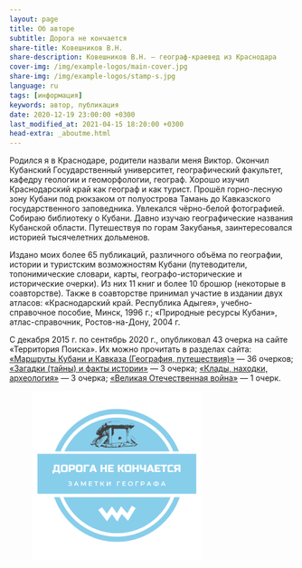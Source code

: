 ```yaml
---
layout: page
title: Об авторе
subtitle: Дорога не кончается
share-title: Ковешников В.Н.
share-description: Ковешников В.Н. — географ-краевед из Краснодара
cover-img: /img/example-logos/main-cover.jpg
share-img: /img/example-logos/stamp-s.jpg
language: ru
tags: [информация]
keywords: автор, публикация
date: 2020-12-19 23:00:00 +0300
last_modified_at: 2021-04-15 18:20:00 +0300
head-extra: _aboutme.html
---
```

Родился я в Краснодаре, родители назвали меня Виктор. Окончил Кубанский Государственный университет, географический факультет, кафедру геологии и геоморфологии, географ. Хорошо изучил Краснодарский край как географ и как турист. Прошёл горно-лесную зону Кубани под рюкзаком от полуострова Тамань до Кавказского государственного заповедника. Увлекался чёрно-белой фотографией. Собираю библиотеку о Кубани. Давно изучаю географические названия Кубанской области. Путешествуя по горам Закубанья, заинтересовался историей тысячелетних дольменов.

Издано моих более 65 публикаций, различного объёма по географии, истории и туристским возможностям Кубани (путеводители, топонимические словари, карты, географо-исторические и исторические очерки). Из них 11 книг и более 10 брошюр (некоторые в соавторстве). Также в соавторстве принимал участие в издании двух атласов: «Краснодарский край. Республика Адыгея», учебно-справочное пособие, Минск, 1996 г.; «Природные ресурсы Кубани», атлас-справочник, Ростов-на-Дону, 2004 г.

С декабря 2015 г. по сентябрь 2020 г., опубликовал 43 очерка на сайте «Территория Поиска». Их можно прочитать в разделах сайта: [«Маршруты Кубани и Кавказа (География, путешествия)»](http://iskatelklada.tuapse.ru/razdely-sajta/velomarshruty.html) — 36 очерков; [«Загадки (тайны) и факты истории»](http://iskatelklada.tuapse.ru/razdely-sajta/zagadki-istorii.html) — 3 очерка; [«Клады, находки, археология»](http://iskatelklada.tuapse.ru/razdely-sajta/klady-nakhodki.html) — 3 очерка; [«Великая Отечественная война»][d232ab53] — 1 очерк.

<figure>
	<img title="Дорога не кончается" alt="Дорога не кончается" width="300" height="300" src="/img/example-logos/stamp.png"/>
</figure>

  [d232ab53]: http://iskatelklada.tuapse.ru/razdely-sajta/velikaya-otechestvennaya-vojna/o-mogile-voinov-aviatorov-na-r-adegoj.html "О могиле лётчиков на реке Адегой"
